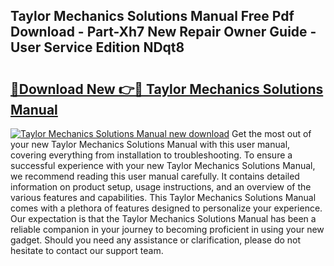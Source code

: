 ## Taylor Mechanics Solutions Manual Free Pdf Download - Part-Xh7 New Repair Owner Guide - User Service Edition NDqt8

# <h2><a href="http://bc74082.oget.top/?id=Taylor+Mechanics+Solutions+Manual">🔗Download New 👉🔴 Taylor Mechanics Solutions Manual</a></h2>

[![Taylor Mechanics Solutions Manual new download](https://i.imgur.com/5g1atiW.png)](http://bc74082.oget.top/?id=Taylor+Mechanics+Solutions+Manual)
Get the most out of your new Taylor Mechanics Solutions Manual with this user manual, covering everything from installation to troubleshooting. To ensure a successful experience with your new Taylor Mechanics Solutions Manual, we recommend reading this user manual carefully. It contains detailed information on product setup, usage instructions, and an overview of the various features and capabilities. This Taylor Mechanics Solutions Manual comes with a plethora of features designed to personalize your experience. Our expectation is that the Taylor Mechanics Solutions Manual has been a reliable companion in your journey to becoming proficient in using your new gadget. Should you need any assistance or clarification, please do not hesitate to contact our support team.
